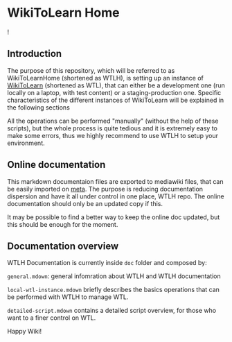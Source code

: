 
WikiToLearn Home
==================

! [](logo/wikitolearn-logo-wtlh.svg.png "WTL logo")

Introduction
------------

The purpose of this repository, which will be referred to as WikiToLearnHome
(shortened as WTLH), is setting up an instance of [WikiToLearn][WTL] (shortened as
WTL), that can either be a development one (run locally on a laptop, with test
content) or a staging-production one.
Specific characteristics of the different instances of WikiToLearn will be
explained in the following sections

All the operations can be performed "manually" (without the help of these
scripts), but the whole process is quite tedious and it is extremely easy to
make some errors, thus we highly recommend to use WTLH to setup your
environment.

Online documentation
--------------------

This markdown documentaion files are exported to mediawiki files, that
can be easily imported on [meta][meta]. The purpose is reducing documentation dispersion and have it all under control in one place,
WTLH repo. The online documentation should only be an updated copy if this.

It may be possible to find a better way to keep the online doc updated,
but this should be enough for the moment.

Documentation overview
----------------------

WTLH Documentation is currently inside `doc` folder and composed by:

`general.mdown`: general infomration about WTLH and WTLH documentation

`local-wtl-instance.mdown` briefly describes the basics operations that can
be performed with WTLH to manage WTL.

`detailed-script.mdown` contains a detailed script overview, for those
who want to a finer control on WTL.


Happy Wiki!

[meta]: https://meta.wikitolearn.org
[WTL]: https://www.wikitolearn.org


[meta-page]: http://meta.wikitolearn.org/Guide_for_the_development_of_WikiToLearn/Run_WikiToLearnHome
